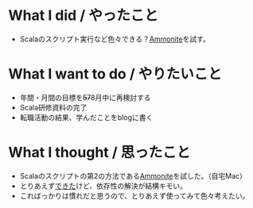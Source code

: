 # What I did / やったこと
- Scalaのスクリプト実行など色々できる？[Ammonite](http://ammonite.io/)を試す。

# What I want to do / やりたいこと
- 年間・月間の目標を~~57~~8月中に再検討する
- Scala研修資料の完了
- 転職活動の結果、学んだことをblogに書く

# What I thought / 思ったこと
- Scalaのスクリプトの第2の方法である[Ammonite](http://ammonite.io/)を試した。（自宅Mac）
- とりあえず[できた](https://gist.github.com/yamap55/32094613e081605542d2b7f9a8dd8a13)けど、依存性の解決が結構キモい。
- こればっかりは慣れだと思うので、とりあえず使ってみて色々考えたい。
